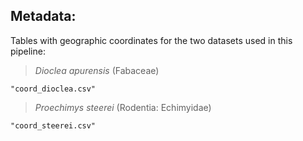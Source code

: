 ## Metadata:

Tables with geographic coordinates for the two datasets used in this pipeline:

> _Dioclea apurensis_ (Fabaceae)

    "coord_dioclea.csv"



> _Proechimys steerei_ (Rodentia: Echimyidae)

    "coord_steerei.csv"
